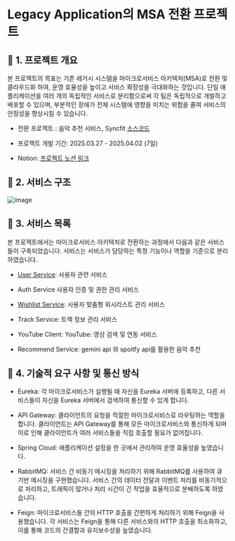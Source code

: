 #  Legacy Application의 MSA 전환 프로젝트


## 🚩 1. 프로젝트 개요

본 프로젝트의 목표는 기존 레거시 시스템을 마이크로서비스 아키텍처(MSA)로 전환 및 클라우드화 하여, 운영 효율성을 높이고 서비스 확장성을 극대화하는 것입니다. 단일 애플리케이션을 여러 개의 독립적인 서비스로 분리함으로써 각 팀은 독립적으로 개발하고 배포할 수 있으며, 부분적인 장애가 전체 시스템에 영향을 미치는 위험을 줄여 서비스의 안정성을 향상시킬 수 있습니다.

- 전환 프로젝트 : 음악 추천 서비스, Syncfit [소스코드](https://)

- 프로젝트 개발 기간: 2025.03.27 - 2025.04.02 (7일)

- Notion: [프로젝트 노션 링크](https://www.notion.so/InspireCamp-10-1c35145985de80e39edef7eff44dda3d)

## 🚩 2. 서비스 구조
![image](https://github.com/user-attachments/assets/45ac807e-2853-4757-8cc7-221251c2a333)



## 🚩 3. 서비스 목록
본 프로젝트에서는 마이크로서비스 아키텍처로 전환하는 과정에서 다음과 같은 서비스들이 구축되었습니다. 
서비스는 서비스가 담당하는 특정 기능이나 역할을 기준으로 분리하였습니다.

- [User Service](https://github.com/syncfit-msa/user-service/blob/develop/README.md): 사용자 관련 서비스

- Auth Service 사용자 인증 및 권한 관리 서비스
 
- [Wishlist Service](https://github.com/syncfit-msa/wishlist-service/blob/wish/sep/README.md): 사용자 맞춤형 위시리스트 관리 서비스

- Track Service: 트랙 정보 관리 서비스

- YouTube Client: YouTube: 영상 검색 및 연동 서비스

- Recommend Service: gemini api 와 spoitfy api를 활용한 음악 추천

## 🚩 4. 기술적 요구 사항 및 통신 방식
- Eureka: 각 마이크로서비스가 실행될 때 자신을 Eureka 서버에 등록하고, 다른 서비스들이 자신을 Eureka 서버에서 검색하여 통신할 수 있게 합니다.
  
- API Gateway: 클라이언트의 요청을 적절한 마이크로서비스로 라우팅하는 역할을 합니다. 클라이언트는 API Gateway를 통해 모든 마이크로서비스와 통신하게 되며 이로 인해 클라이언트가 여러 서비스들을 직접 호출할 필요가 없어집니다.
  
- Spring Cloud: 애플리케이션 설정을 한 곳에서 관리하여 운영 효율성을 높였습니다.

- RabbitMQ: 서비스 간 비동기 메시징을 처리하기 위해 RabbitMQ를 사용하여 큐 기반 메시징을 구현했습니다. 서비스 간의 데이터 전달과 이벤트 처리를 비동기적으로 처리하고, 트래픽이 많거나 처리 시간이 긴 작업을 효율적으로 분배하도록 하였습니다.

- Feign: 마이크로서비스들 간의 HTTP 호출을 간편하게 처리하기 위해 Feign을 사용했습니다. 각 서비스는 Feign을 통해 다른 서비스와의 HTTP 호출을 최소화하고, 이를 통해 코드의 간결함과 유지보수성을 높였습니다.






